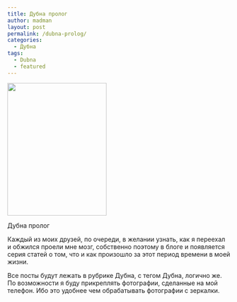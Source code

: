 ```yaml
---
title: Дубна пролог
author: madman
layout: post
permalink: /dubna-prolog/
categories:
  - Дубна
tags:
  - Dubna
  - featured
---
```

<a style="color: #0f3647; line-height: 24px;" href="http://res.cloudinary.com/doam-ru/image/upload/v1409070254/SteleDubna_xmganj.jpg" rel="lightbox[630]" title="Дубна пролог"><img class="size-medium wp-image-631 alignright" alt="" src="http://res.cloudinary.com/doam-ru/image/upload/h_300,w_224/v1409070254/SteleDubna_xmganj.jpg" width="224" height="300" /></a>

Дубна пролог

Каждый из моих друзей, по очереди, в желании узнать, как я переехал и обжился проели мне мозг, собственно поэтому в блоге и появляется серия статей о том, что и как произошло за этот период времени в моей жизни.

Все посты будут лежать в рубрике Дубна, с тегом Дубна, логично же. По возможности я буду прикреплять фотографии, сделанные на мой телефон. Ибо это удобнее чем обрабатывать фотографии с зеркалки.